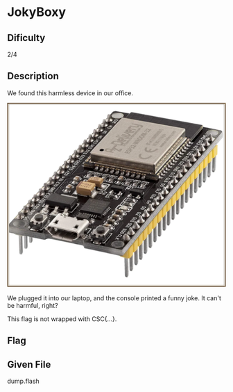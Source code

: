 # JokyBoxy

## Dificulty
2/4

## Description
We found this harmless device in our office.

![image](image-701.webp)

We plugged it into our laptop, and the console printed a funny joke. It can't be harmful, right?

This flag is not wrapped with CSC{...}.

## Flag


## Given File
dump.flash
